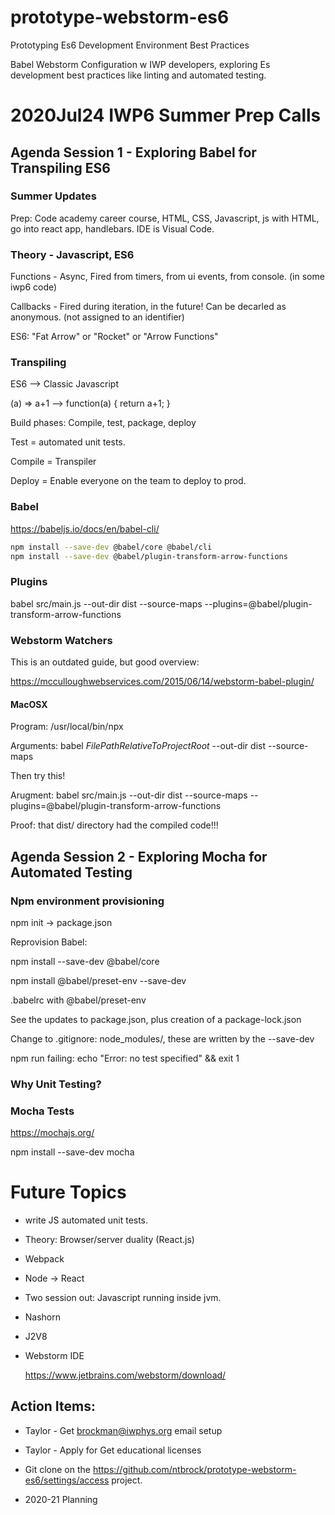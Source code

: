 # prototype-webstorm-es6

Prototyping Es6 Development Environment Best Practices

Babel Webstorm Configuration w IWP developers, exploring Es development best practices like linting and automated testing.

# 2020Jul24 IWP6 Summer Prep Calls

## Agenda Session 1 - Exploring Babel for Transpiling ES6

### Summer Updates

Prep: Code academy career course, HTML, CSS, Javascript,  js with HTML, go into react app, handlebars.   IDE is Visual Code.

### Theory - Javascript, ES6

Functions - Async, Fired from timers, from ui events, from console. (in some iwp6 code)

Callbacks -  Fired during iteration, in the future!  Can be decarled as anonymous. (not assigned to an identifier)

ES6: "Fat Arrow" or "Rocket" or "Arrow Functions"

### Transpiling

ES6 -->  Classic Javascript

(a) => a+1    -->    function(a) { return a+1; }

Build phases: Compile, test, package, deploy

Test = automated unit tests.


Compile = Transpiler
			
Deploy = Enable everyone on the team to deploy to prod.

### Babel

https://babeljs.io/docs/en/babel-cli/

```sh
npm install --save-dev @babel/core @babel/cli
npm install --save-dev @babel/plugin-transform-arrow-functions
```

### Plugins

babel src/main.js --out-dir dist --source-maps --plugins=@babel/plugin-transform-arrow-functions

### Webstorm Watchers

This is an outdated guide, but good overview:

https://mcculloughwebservices.com/2015/06/14/webstorm-babel-plugin/

#### MacOSX

Program: /usr/local/bin/npx
    
Arguments: babel $FilePathRelativeToProjectRoot$ --out-dir dist --source-maps

Then try this!

Arugment: babel src/main.js --out-dir dist --source-maps --plugins=@babel/plugin-transform-arrow-functions

Proof: that dist/ directory had the compiled code!!!
   
   
## Agenda Session 2 - Exploring Mocha for Automated Testing


### Npm environment provisioning

npm init -> package.json

Reprovision Babel:

npm install --save-dev @babel/core

npm install @babel/preset-env --save-dev

.babelrc with @babel/preset-env

See the updates to package.json,  plus creation of a package-lock.json

Change to .gitignore:  node_modules/,  these are written by the --save-dev

npm run failing:     echo "Error: no test specified" && exit 1


### Why Unit Testing?

### Mocha Tests

https://mochajs.org/

npm install --save-dev mocha



# Future Topics

- write JS automated unit tests.

- Theory: Browser/server duality (React.js)

- Webpack

- Node ->  React

- Two session out:  Javascript running inside jvm.

- Nashorn

- J2V8

- Webstorm IDE

	https://www.jetbrains.com/webstorm/download/

## Action Items:

* Taylor - Get brockman@iwphys.org email setup

* Taylor - Apply for Get educational licenses

* Git clone on the https://github.com/ntbrock/prototype-webstorm-es6/settings/access project.


- 2020-21 Planning



